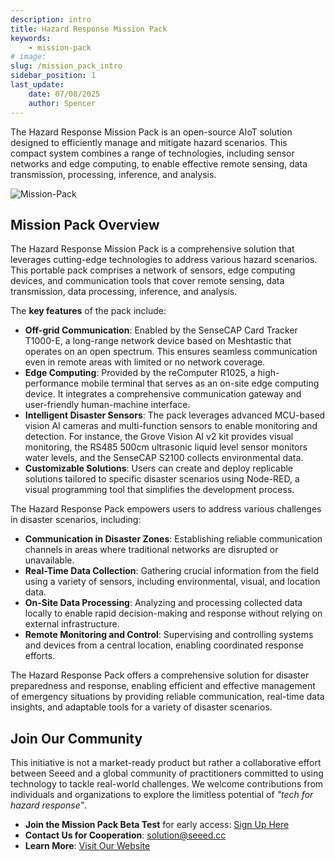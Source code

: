 ```yaml
---
description: intro
title: Hazard Response Mission Pack 
keywords:
    - mission-pack
# image: 
slug: /mission_pack_intro
sidebar_position: 1
last_update:
    date: 07/08/2025
    author: Spencer
---
```


The Hazard Response Mission Pack is an open-source AIoT solution designed to efficiently manage and mitigate hazard scenarios. This compact system combines a range of technologies, including sensor networks and edge computing, to enable effective remote sensing, data transmission, processing, inference, and analysis.

![Mission-Pack](https://www.seeedstudio.com/blog/wp-content/uploads/2024/10/0-114993391-Mission-Pack-Early-Access1-768x576.jpg)

## Mission Pack Overview

The Hazard Response Mission Pack is a comprehensive solution that leverages cutting-edge technologies to address various hazard scenarios. This portable pack comprises a network of sensors, edge computing devices, and communication tools that cover remote sensing, data transmission, data processing, inference, and analysis.

The **key features** of the pack include:

- **Off-grid Communication**: Enabled by the SenseCAP Card Tracker T1000-E, a long-range network device based on Meshtastic that operates on an open spectrum. This ensures seamless communication even in remote areas with limited or no network coverage.
- **Edge Computing**: Provided by the reComputer R1025, a high-performance mobile terminal that serves as an on-site edge computing device. It integrates a comprehensive communication gateway and user-friendly human-machine interface.
- **Intelligent Disaster Sensors**: The pack leverages advanced MCU-based vision AI cameras and multi-function sensors to enable monitoring and detection. For instance, the Grove Vision AI v2 kit provides visual monitoring, the RS485 500cm ultrasonic liquid level sensor monitors water levels, and the SenseCAP S2100 collects environmental data.
- **Customizable Solutions**: Users can create and deploy replicable solutions tailored to specific disaster scenarios using Node-RED, a visual programming tool that simplifies the development process.

The Hazard Response Pack empowers users to address various challenges in disaster scenarios, including:

- **Communication in Disaster Zones**: Establishing reliable communication channels in areas where traditional networks are disrupted or unavailable.
- **Real-Time Data Collection**: Gathering crucial information from the field using a variety of sensors, including environmental, visual, and location data.
- **On-Site Data Processing**: Analyzing and processing collected data locally to enable rapid decision-making and response without relying on external infrastructure.
- **Remote Monitoring and Control**: Supervising and controlling systems and devices from a central location, enabling coordinated response efforts.

The Hazard Response Pack offers a comprehensive solution for disaster preparedness and response, enabling efficient and effective management of emergency situations by providing reliable communication, real-time data insights, and adaptable tools for a variety of disaster scenarios.

## Join Our Community

This initiative is not a market-ready product but rather a collaborative effort between Seeed and a global community of practitioners committed to using technology to tackle real-world challenges. We welcome contributions from individuals and organizations to explore the limitless potential of _"tech for hazard response"_.

- **Join the Mission Pack Beta Test** for early access: [Sign Up Here](https://forms.gle/UXpAJX5wNcLd7CWJA)
- **Contact Us for Cooperation**: [solution@seeed.cc](mailto:solution@seeed.cc)
- **Learn More**: [Visit Our Website](https://hazard.seeed.cc/)
